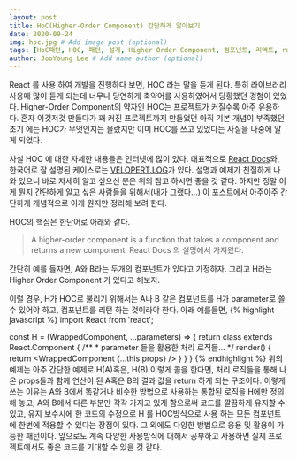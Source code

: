 ```yaml
---
layout: post
title: HoC(Higher-Order Component) 간단하게 알아보기
date: 2020-09-24
img: hoc.jpg # Add image post (optional)
tags: [HoC패턴, HOC, 패턴, 설계, Higher Order Component, 컴포넌트, 리액트, react]
author: JooYoung Lee # Add name author (optional)
---
```


React 를 사용 하여 개발을 진행하다 보면, HOC 라는 말을 듣게 된다. 특히 라이브러리 사용때 많이 듣게 되는데 너무나 당연하게 축약어를 사용하였어서 당황했던 경험이 있었다. Higher-Order Component의 약자인 HOC는 프로젝트가 커질수록 아주 유용하다. 혼자 이것저것 만들다가 꽤 커진 프로젝트까지 만들었던 아직 기본 개념이 부족했던 초기 에는 HOC가 무엇인지는 몰랐지만 이미 HOC를 쓰고 있었다는 사실을 나중에 알게 되었다.

사실 HOC 에 대한 자세한 내용들은 인터넷에 많이 있다. 대표적으로 [React Docs][react-hoc]와, 한국어로 잘 설명된 케이스로는 [VELOPERT.LOG][velopert.log-hoc]가 있다. 설명과 예제가 친절하게 나와 있으니 바로 자세히 알고 싶으신 분은 위의 참고 하시면 좋을 것 같다. 하지만 정말 이게 뭔지 간단하게 알고 싶은 사람들을 위해서(내가 그랬다...) 이 포스트에서 아주아주 간단하게 개념적으로 이게 뭔지만 정리해 보려 한다.

HOC의 핵심은 한단어로 아래와 같다.
> A higher-order component is a function that takes a component and returns a new component.
React Docs 의 설명에서 가져왔다. 

간단히 예를 들자면,
A와 B라는 두개의 컴포넌트가 있다고 가정하자. 그리고 H라는 Higher Order Component 가 있다고 해보자.

이럴 경우, H가 HOC로 불리기 위해서는  A나 B 같은 컴포넌트를 H가 parameter로 쓸 수 있어야 하고,
컴포넌트를 리턴 하는 것이라야 한다.
아래 예를들면,
{% highlight javascript %}
import React from 'react';

const H = (WrappedComponent, ...parameters) => {
  return class extends React.Component {
    /**
    * parameter 들을 활용한 처리 로직들...
    */
    render() {
      return <WrappedComponent {...this.props} />
    }
  }
}
{% endhighlight %}
위의 예제는 아주 간단한 예제로 H(A)혹은, H(B) 이렇게 콜을 한다면, 처리 로직들을 통해 나온 props들과 함께 연산이 된 A혹은 B의 결과 값을 return 하게 되는 구조이다. 
이렇게 쓰는 이유는 A와 B에서 똑같거나 비슷한 방법으로 사용하는 통합된 로직을 H에만 정의해 놓고, A와 B에서 다른 부분만 각각 가지고 있게 함으로써 코드를 깔끔하게 유지할 수 있고, 유지 보수시에 한 코드의 수정으로 H 를 HOC방식으로 사용 하는 모든 컴포넌트에 한번에 적용할 수 있다는 장점이 있다. 그 외에도 다양한 방법으로 응용 및 활용이 가능한 패턴이다. 앞으로도 계속 다양한 사용방식에 대해서 공부하고 사용하면 실제 프로젝트에서도 좋은 코드를 기대할 수 있을 것 같다.

[velopert.log-hoc]: https://velopert.com/3537
[react-hoc]: https://reactjs.org/docs/higher-order-components.html